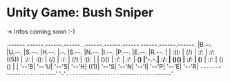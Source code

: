 # Unity Game: Bush Sniper

-> Infos coming soon :-)


.------.------.------.------.     .------.------.------.------.------.------.
|B.--. |U.--. |S.--. |H.--. |.-.  |S.--. |N.--. |I.--. |P.--. |E.--. |R.--. |
| :(): | (\/) | :/\: | :/\: ((5)) | :/\: | :(): | (\/) | :/\: | (\/) | :(): |
| ()() | :\/: | :\/: | (__) |'-.-.| :\/: | ()() | :\/: | (__) | :\/: | ()() |
| '--'B| '--'U| '--'S| '--'H| ((1)| '--'S| '--'N| '--'I| '--'P| '--'E| '--'R|
`------`------`------`------'  '-'`------`------`------`------`------`------'
